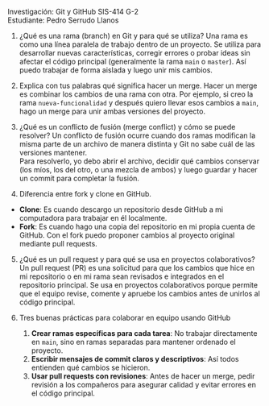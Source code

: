 Investigación: Git y GitHub
SIS-414 G-2  
Estudiante: Pedro Serrudo Llanos

1. ¿Qué es una rama (branch) en Git y para qué se utiliza?
Una rama es como una línea paralela de trabajo dentro de un proyecto. Se utiliza para desarrollar nuevas características, corregir errores o probar ideas sin afectar el código principal (generalmente la rama `main` o `master`). Así puedo trabajar de forma aislada y luego unir mis cambios.

2. Explica con tus palabras qué significa hacer un merge.
Hacer un merge es combinar los cambios de una rama con otra. Por ejemplo, si creo la rama `nueva-funcionalidad` y después quiero llevar esos cambios a `main`, hago un merge para unir ambas versiones del proyecto.

3. ¿Qué es un conflicto de fusión (merge conflict) y cómo se puede resolver?
Un conflicto de fusión ocurre cuando dos ramas modifican la misma parte de un archivo de manera distinta y Git no sabe cuál de las versiones mantener.  
Para resolverlo, yo debo abrir el archivo, decidir qué cambios conservar (los míos, los del otro, o una mezcla de ambos) y luego guardar y hacer un commit para completar la fusión.

4. Diferencia entre fork y clone en GitHub.
- **Clone**: Es cuando descargo un repositorio desde GitHub a mi computadora para trabajar en él localmente.  
- **Fork**: Es cuando hago una copia del repositorio en mi propia cuenta de GitHub. Con el fork puedo proponer cambios al proyecto original mediante pull requests.

5. ¿Qué es un pull request y para qué se usa en proyectos colaborativos?
Un pull request (PR) es una solicitud para que los cambios que hice en mi repositorio o en mi rama sean revisados e integrados en el repositorio principal. Se usa en proyectos colaborativos porque permite que el equipo revise, comente y apruebe los cambios antes de unirlos al código principal.

6. Tres buenas prácticas para colaborar en equipo usando GitHub
   1. **Crear ramas específicas para cada tarea**: No trabajar directamente en `main`, sino en ramas separadas para mantener ordenado el proyecto.  
   2. **Escribir mensajes de commit claros y descriptivos**: Así todos entienden qué cambios se hicieron.  
   3. **Usar pull requests con revisiones**: Antes de hacer un merge, pedir revisión a los compañeros para asegurar calidad y evitar errores en el código principal.
